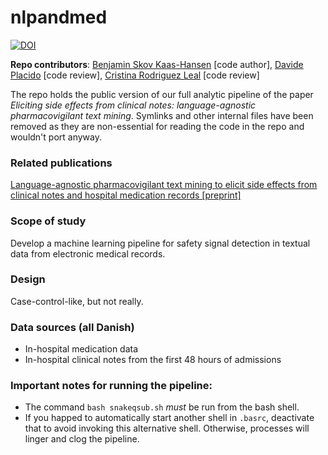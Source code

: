 # nlpandmed

[![DOI](https://zenodo.org/badge/421156768.svg)](https://zenodo.org/badge/latestdoi/421156768)

**Repo contributors**: [Benjamin Skov Kaas-Hansen](http://github.com/epiben) [code author], [Davide Placido](http://github.com/daplaci) [code review], [Cristina Rodriguez Leal](http://github.com/crlero) [code review]

The repo holds the public version of our full analytic pipeline of the paper *Eliciting side effects from clinical notes: language-agnostic pharmacovigilant text mining*. Symlinks and other internal files have been removed as they are non-essential for reading the code in the repo and wouldn't port anyway.

### Related publications
[Language-agnostic pharmacovigilant text mining to elicit side effects from clinical notes and hospital medication records [preprint]](https://doi.org/10.22541/au.164349930.05269919/v1)

### Scope of study
Develop a machine learning pipeline for safety signal detection in textual data from electronic medical records.

### Design
Case-control-like, but not really. 

### Data sources (all Danish)
- In-hospital medication data
- In-hospital clinical notes from the first 48 hours of admissions

### Important notes for running the pipeline:
- The command `bash snakeqsub.sh` *must* be run from the bash shell.
- If you happed to automatically start another shell in `.basrc`, deactivate that to avoid invoking this alternative shell. Otherwise, processes will linger and clog the pipeline.
